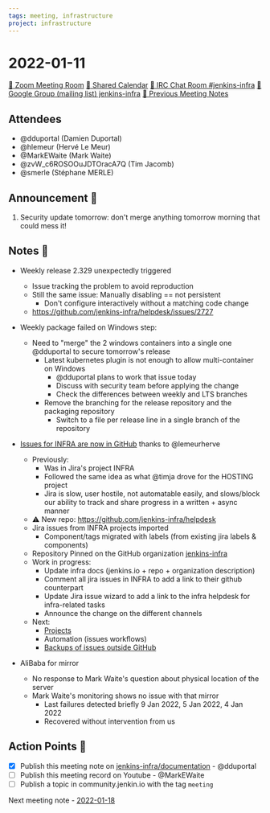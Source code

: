 ```yaml
---
tags: meeting, infrastructure
project: infrastructure
---
```

<!-- markdownlint-disable MD026-->


# 2022-01-11

[:movie_camera: Zoom Meeting Room](https://zoom.us/j/92454301214?pwd=aEVoUi9EanpaakN3L1ZxRlpDQk5Ddz09)
[:calendar: Shared Calendar](https://jenkins.io/event-calendar/)
[:speech_balloon: IRC Chat Room #jenkins-infra](https://jenkins.io/chat/#jenkins-infra)
[:email: Google Group (mailing list) jenkins-infra](https://groups.google.com/g/jenkins-infra)
[🧠 Previous Meeting Notes](https://github.com/jenkins-infra/documentation/blob/main/meetings/2022-01-04.md)

## Attendees

* @dduportal (Damien Duportal)
* @hlemeur (Hervé Le Meur)
* @MarkEWaite (Mark Waite)
* @zvW_c6ROSOOuJDTOracA7Q (Tim Jacomb)
* @smerle (Stéphane MERLE)

## Announcement :loudspeaker:

1. Security update tomorrow: don't merge anything tomorrow morning that could mess it!


## Notes :book:

* Weekly release 2.329 unexpectedly triggered
  * Issue tracking the problem to avoid reproduction
  * Still the same issue: Manually disabling == not persistent
      * Don't configure interactively without a matching code change
  * https://github.com/jenkins-infra/helpdesk/issues/2727

* Weekly package failed on Windows step:
  * Need to "merge" the 2 windows containers into a single one @dduportal to secure tomorrow's release
      * Latest kubernetes plugin is not enough to allow multi-container on Windows
          * @dduportal plans to work that issue today
          * Discuss with security team before applying the change
          * Check the differences between weekly and LTS branches
      * Remove the branching for the release repository and the packaging repository
          * Switch to a file per release line in a single branch of the repository

* [Issues for INFRA are now in GitHub](https://github.com/jenkins-infra/helpdesk/issues/9) thanks to @lemeurherve
  * Previously:
      * Was in Jira's project INFRA
      * Followed the same idea as what @timja drove for the HOSTING project
      * Jira is slow, user hostile, not automatable easily, and slows/block our ability to track and share progress in a written + async manner
  * ⚠️ New repo: https://github.com/jenkins-infra/helpdesk
  * Jira issues from INFRA projects imported
      * Component/tags migrated with labels (from existing jira labels & components)
  * Repository Pinned on the GitHub organization [jenkins-infra](https://github.com/jenkins-infra)
  * Work in progress:
      * Update infra docs (jenkins.io + repo + organization description)
      * Comment all jira issues in INFRA to add a link to their github counterpart
      * Update Jira issue wizard to add a link to the infra helpdesk for infra-related tasks
      * Announce the change on the different channels
  * Next:
      * [Projects](https://github.com/orgs/jenkins-infra/projects/5)
      * Automation (issues workflows)
      * [Backups of issues outside GitHub](https://github.com/jenkins-infra/helpdesk/issues/2722)

* AliBaba for mirror
    * No response to Mark Waite's question about physical location of the server
    * Mark Waite's monitoring shows no issue with that mirror
        * Last failures detected briefly 9 Jan 2022, 5 Jan 2022, 4 Jan 2022
        * Recovered without intervention from us

<!-- Delayed to next week meeting
* Work on the private cluster
* infra.ci's credentials

* ci.jenkins.io timeouts for aws-secrets-manager-secret-source & aws-secrets-manager-credentials-provider plugins
    * https://groups.google.com/g/jenkinsci-dev/c/h6klfdeM8tM
* Certificate for repo-ci.jenkins.org updated (thanks KK :hearth:)
* Netlify for plugins.jenkins.io, status.jenkins.io and jenkins.io
* rating.jenkins.io: The apache version + OS is shown by rating.jenkins.io
* census.jenkins.io: Damien *still* has to ask Tyler/Olivier about the "what does it do?"
* Day 2 day operations:
  * Disable anti spam for cert team: https://issues.jenkins.io/browse/INFRA-3162
  * Move ci.jenkins.io auth (since matrix-auth-plugin 3.0) config to CasC: https://issues.jenkins.io/browse/INFRA-3167
  * Tsinghua University mirror investigation completed (not an issue with their infrastructure)
-->

## Action Points :muscle:

* [x] Publish this meeting note on [jenkins-infra/documentation](https://github.com/jenkins-infra/documentation) - @dduportal 
* [ ] Publish this meeting record on Youtube - @MarkEWaite 
* [ ] Publish a topic in community.jenkin.io with the tag `meeting`

Next meeting note - [2022-01-18](https://github.com/jenkins-infra/documentation/blob/main/meetings/2022-01-18.md) 